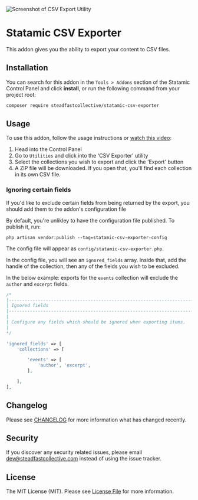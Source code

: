<!-- statamic:hide -->

![Screenshot of CSV Export Utility](./screenshot.png)

# Statamic CSV Exporter

<!-- /statamic:hide -->

This addon gives you the ability to export your content to CSV files.

## Installation

You can search for this addon in the `Tools > Addons` section of the Statamic Control Panel and click **install**, or run the following command from your project root:

```bash
composer require steadfastcollective/statamic-csv-exporter
```

## Usage

To use this addon, follow the usage instructions or [watch this video](https://www.loom.com/share/2d4f2777408a47b1b53d283a0db2cba4):

1. Head into the Control Panel
2. Go to `Utilities` and click into the 'CSV Exporter' utility
3. Select the collections you wish to export and click the 'Export' button
4. A ZIP file will be downloaded. If you open that, you'll find each collection in its own CSV file.

### Ignoring certain fields

If you'd like to exclude certain fields from being returned by the export, you should add them to the addon's configuration file

By default, you're unlikley to have the configuration file published. To publish it, run:

```
php artisan vendor:publish --tag=statamic-csv-exporter-config
```

The config file will appear as `config/statamic-csv-exporter.php`.

In the config file, you will see an `ignored_fields` array. Inside that, add the handle of the collection, then any of the fields you wish to be excluded.

In the below example: exports for the `events` collection will exclude the `author` and `excerpt` fields.

```php
/*
|--------------------------------------------------------------------------
| Ignored fields
|--------------------------------------------------------------------------
|
| Configure any fields which should be ignored when exporting items.
|
*/

'ignored_fields' => [
    'collections' => [

        'events' => [
            'author', 'excerpt',
        ],

    ],
],
```

## Changelog

Please see [CHANGELOG](https://github.com/steadfast-collective/statamic-csv-exporter/blob/main/CHANGELOG.md) for more information what has changed recently.

## Security

If you discover any security related issues, please email [dev@steadfastcollective.com](mailto:dev@steadfastcollective.com) instead of using the issue tracker.

## License

The MIT License (MIT). Please see [License File](https://github.com/steadfast-collective/statamic-csv-exporter/blob/main/LICENSE.md) for more information.
